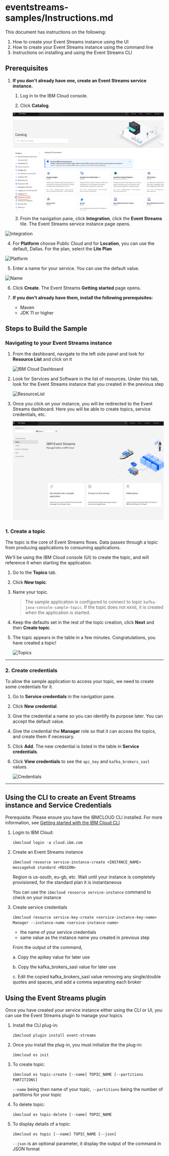 # eventstreams-samples/Instructions.md

This document has instructions on the following:

1. How to create your Event Streams instance using the UI
2. How to create your Event Streams instance using the command line
3. Instructions on installing and using the Event Streams CLI


## Prerequisites

1. **If you don't already have one, create an Event Streams service instance.**

   1. Log in to the IBM Cloud console.
  
   2. Click **Catalog**.
   
   ![Catalog](https://github.com/IBM/eventstreams-samples/blob/main/java-apache/images/catalog.png)
   
    3. From the navigation pane, click **Integration**, click the **Event Streams** tile. The Event Streams service instance page opens.
    
  ![Integration](https://github.ibm.com/kccox/eventstreams-samples/blob/main/java-apache/images/Integration.png)
  
   4. For **Platform** choose Public Cloud and for **Location**, you can use the default, Dallas. For the plan, select the **Lite Plan**
   
   ![Platform](https://github.ibm.com/kccox/eventstreams-samples/blob/main/java-apache/images/Location.png)
   
   5. Enter a name for your service. You can use the default value.
   
  ![Name](https://github.ibm.com/kccox/eventstreams-samples/blob/main/java-apache/images/ESName.png)
  
   6. Click **Create**. The Event Streams **Getting started** page opens. 
  

2. **If you don't already have them, install the following prerequisites:**
	
	* Maven 
	* JDK 11 or higher

## Steps to Build the Sample

### **Navigating to your Event Streams instance**

   1. From the dashboard, navigate to the left side panel and look for **Resource List** and click on it
   

      ![IBM Cloud Dashboard](https://github.ibm.com/kccox/eventstreams-samples/blob/main/java-apache/images/dashboard.png)

   2. Look for Services and Software in the list of resources. Under this tab, look for the Event Streams instance that you created in the previous step
   
	
      ![ResourceList](https://github.ibm.com/kccox/eventstreams-samples/blob/main/java-apache/images/ResourceList.png)
        

   3. Once you click on your instance, you will be redirected to the Event Streams dashboard. Here you will be able to create topics, service credentials, etc. 
   

        ![ESDashboard](https://github.com/IBM/eventstreams-samples/blob/main/java-apache/images/ESDashboard.png)

### 1. **Create a topic**

   The topic is the core of Event Streams flows. Data passes through a topic from producing applications to consuming applications. 

   We'll be using the IBM Cloud console (UI) to create the topic, and will reference it when starting the application.

   1. Go to the **Topics** tab.
  
   2. Click **New topic**.
  
   3. Name your topic.
  
        > The sample application is configured to connect to topic `kafka-java-console-sample-topic`. If the topic does not exist, it is created when the application is started. 

   4. Keep the defaults set in the rest of the topic creation, click **Next** and then **Create topic**.

   5. The topic appears in the table in a few minutes. Congratulations, you have created a topic!
   
    	![Topics](https://github.ibm.com/kccox/eventstreams-samples/blob/main/java-apache/images/topics.png)
    
---

### 2. **Create credentials**

   To allow the sample application to access your topic, we need to create some credentials for it. 

   1. Go to **Service credentials** in the navigation pane.
  
   2. Click **New credential**.
  
   3. Give the credential a name so you can identify its purpose later. You can accept the default value.
  
   4. Give the credential the **Manager** role so that it can access the topics, and create them if necessary. 
  
   5. Click **Add**. The new credential is listed in the table in **Service credentials**.
  
   6. Click **View credentials** to see the `api_key` and `kafka_brokers_sasl` values.
   
    	![Credentials](https://github.ibm.com/kccox/eventstreams-samples/blob/main/java-apache/images/credentials.png)
    
---


## Using the CLI to create an Event Streams instance and Service Credentials


   Prerequisite: Please ensure you have the IBMCLOUD CLI installed. For more information, see [Getting started with the IBM Cloud CLI](https://cloud.ibm.com/docs/cli?topic=cli-getting-started)

   1. Login to IBM Cloud:

      `ibmcloud login -a cloud.ibm.com`

   2. Create an Event Streams instance

      `ibmcloud resource service-instance-create <INSTANCE_NAME> messagehub standard <REGION>`


      Region is us-south, eu-gb, etc. 
      Wait until your instance is completely provisioned, for the standard plan it is instantaneous

      You can use the `ibmcloud resource service-instance` command to check on your instance

   3. Create service credentials 

      `ibmcloud resource service-key-create <service-instance-key-name> Manager --instance-name <service-instance-name>`

      - <service-instance-key-name>  the name of your service credentials 
      - <service-instance-name>      same value as the instance name you created in previous step

      From the output of the command, 

      a. Copy the apikey value for later use

      b. Copy the kafka_brokers_sasl value for later use

      c. Edit the copied kafka_brokers_sasl value removing any single/double quotes and spaces, and add a comma separating each broker


## Using the Event Streams plugin

   Once you have created your service instance either using the CLI or UI, you can use the Event Streams plugin to manage your topics

   1. Install the CLI plug-in:

      `ibmcloud plugin install event-streams`

   2. Once you install the plug-in, you must initialize the the plug-in:

      `ibmcloud es init`

   3. To create topic:

      `ibmcloud es topic-create [--name] TOPIC_NAME [--partitions PARTITIONS]`

      `--name` being then name of your topic, `--partitions` being the number of partitions for your topic

   4. To delete topic:

      `ibmcloud es topic-delete [--name] TOPIC_NAME`

   5. To display details of a topic:

      `ibmcloud es topic [--name] TOPIC_NAME [--json]`

      `--json` is an optional parameter, it display the output of the command in JSON format
